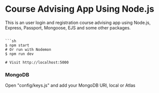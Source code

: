 # Course Advising App Using Node.js

This is an user login and registration course advising app using Node.js, Express, Passport, Mongoose, EJS and some other packages.


```

```sh
$ npm start
# Or run with Nodemon
$ npm run dev

# Visit http://localhost:5000
```

### MongoDB

Open "config/keys.js" and add your MongoDB URI, local or Atlas
